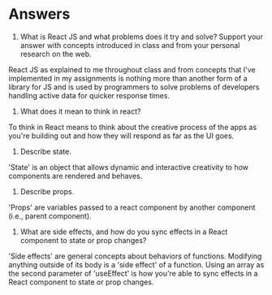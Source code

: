 # Answers

1. What is React JS and what problems does it try and solve? Support your answer with concepts introduced in class and from your personal research on the web.

React JS as explained to me throughout class and from concepts that I've implemented in my assignments is nothing more than another form of a library for JS and is used by programmers to solve problems of developers handling active data for quicker response times. 

1. What does it mean to think in react?

To think in React means to think about the creative process of the apps as you're building out and how they will respond as far as the UI goes. 

1. Describe state.

'State' is an object that allows dynamic and interactive creativity to how components are rendered and behaves. 

1. Describe props.

'Props' are variables passed to a react component by another component (i.e., parent component). 

1. What are side effects, and how do you sync effects in a React component to state or prop changes?

'Side effects' are general concepts about behaviors of functions. Modifying anything outside of its body is a 'side effect' of a function. Using an array as the second parameter of 'useEffect' is how you're able to sync effects in a React component to state or prop changes. 
